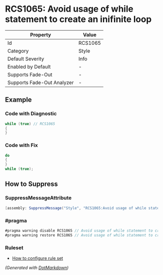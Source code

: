 # RCS1065: Avoid usage of while statement to create an inifinite loop

| Property                    | Value   |
| --------------------------- | ------- |
| Id                          | RCS1065 |
| Category                    | Style   |
| Default Severity            | Info    |
| Enabled by Default          | \-      |
| Supports Fade\-Out          | \-      |
| Supports Fade\-Out Analyzer | \-      |

## Example

### Code with Diagnostic

```csharp
while (true) // RCS1065
{
}
```

### Code with Fix

```csharp
do
{
}
while (true);
```

## How to Suppress

### SuppressMessageAttribute

```csharp
[assembly: SuppressMessage("Style", "RCS1065:Avoid usage of while statement to create an inifinite loop.", Justification = "<Pending>")]
```

### \#pragma

```csharp
#pragma warning disable RCS1065 // Avoid usage of while statement to create an inifinite loop.
#pragma warning restore RCS1065 // Avoid usage of while statement to create an inifinite loop.
```

### Ruleset

* [How to configure rule set](../HowToConfigureAnalyzers.md)

*\(Generated with [DotMarkdown](http://github.com/JosefPihrt/DotMarkdown)\)*